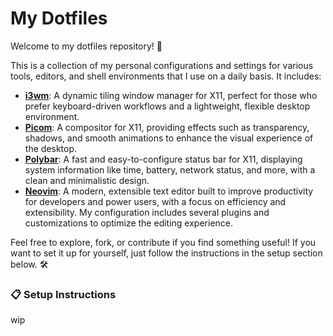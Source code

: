 # My Dotfiles

Welcome to my dotfiles repository! 🎉

This is a collection of my personal configurations and settings for various tools, editors, and shell environments that I use on a daily basis. It includes:

- **[i3wm](https://i3wm.org/)**: A dynamic tiling window manager for X11, perfect for those who prefer keyboard-driven workflows and a lightweight, flexible desktop environment.
- **[Picom](https://github.com/yshui/picom)**: A compositor for X11, providing effects such as transparency, shadows, and smooth animations to enhance the visual experience of the desktop.
- **[Polybar](https://github.com/polybar/polybar)**: A fast and easy-to-configure status bar for X11, displaying system information like time, battery, network status, and more, with a clean and minimalistic design.
- **[Neovim](https://neovim.io/)**: A modern, extensible text editor built to improve productivity for developers and power users, with a focus on efficiency and extensibility. My configuration includes several plugins and customizations to optimize the editing experience.


Feel free to explore, fork, or contribute if you find something useful! If you want to set it up for yourself, just follow the instructions in the setup section below. 🛠️

### 📋 Setup Instructions
wip

